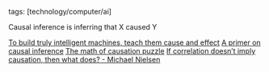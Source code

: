tags: [technology/computer/ai]

Causal inference is inferring that X caused Y

[To build truly intelligent machines, teach them cause and effect](https://www.quantamagazine.org/to-build-truly-intelligent-machines-teach-them-cause-and-effect-20180515/)
[A primer on causal inference](https://www.erikphoel.com/blog/a-primer-on-causal-emergence)
[The math of causation puzzle](https://www.quantamagazine.org/the-math-of-causation-puzzle-20180530/)
[If correlation doesn’t imply causation, then what does? - Michael Nielsen](http://www.michaelnielsen.org/ddi/if-correlation-doesnt-imply-causation-then-what-does/)